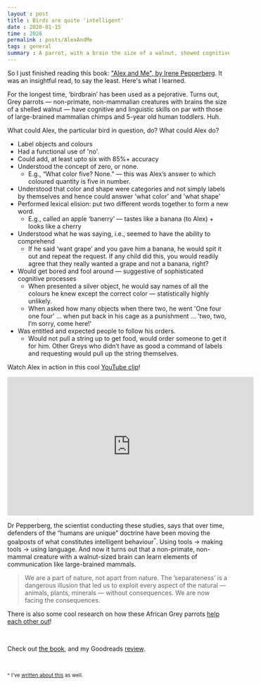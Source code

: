 ```yaml
---
layout : post
title : Birds are quite 'intelligent'
date : 2020-01-15
time : 2028
permalink : posts/AlexAndMe
tags : general
summary : A parrot, with a brain the size of a walnut, showed cognitive and linguistic skills matching those of chimps and 5-year old human toddlers.
---
```


So I just finished reading this book: ["Alex and Me", by Irene Pepperberg](https://www.goodreads.com/book/show/3018307-alex-me). It was an insightful read, to say the least. Here's what I learned.

For the longest time, ‘birdbrain’ has been used as a pejorative. Turns out, Grey parrots — non-primate, non-mammalian creatures with brains the size of a shelled walnut — have cognitive and linguistic skills on par with those of large-brained mammalian chimps and 5-year old human toddlers. Huh.

What could Alex, the particular bird in question, do?
What could Alex do?
* Label objects and colours
* Had a functional use of 'no'.
* Could add, at least upto six with 85%+ accuracy
* Understood the concept of zero, or none.
    * E.g., “What color five? None.” — this was Alex’s answer to which coloured quantity is five in number.
* Understood that color and shape were categories and not simply labels by themselves and hence could answer 'what color' and 'what shape'
* Performed lexical elision: put two different words together to form a new word.
    * E.g., called an apple ‘banerry’ — tastes like a banana (to Alex) + looks like a cherry
* Understood what he was saying, i.e., seemed to have the ability to comprehend
    * If he said ‘want grape’ and you gave him a banana, he would spit it out and repeat the request. If any child did this, you would readily agree that they really wanted a grape and not a banana, right?
* Would get bored and fool around — suggestive of sophisticated cognitive processes
    * When presented a silver object, he would say names of all the colours he knew except the correct color — statistically highly unlikely.
    * When asked how many objects when there two, he went 'One four one four' … when put back in his cage as a punishment … 'two, two, I’m sorry, come here!'
* Was entitled and expected people to follow his orders.
    * Would not pull a string up to get food, would order someone to get it for him. Other Greys who didn’t have as good a command of labels and requesting would pull up the string themselves.

Watch Alex in action in this cool [YouTube clip](https://www.youtube.com/watch?v=7yGOgs_UlEc)!
<iframe align='middle' width="560" height="315" src="https://www.youtube.com/embed/7yGOgs_UlEc" frameborder="0" allow="accelerometer; autoplay; encrypted-media; gyroscope; picture-in-picture" allowfullscreen></iframe>

<br>

Dr Pepperberg, the scientist conducting these studies, says that over time, defenders of the “humans are unique” doctrine have been moving the goalposts of what constitutes intelligent behaviour<sup>^</sup>. Using tools -> making tools -> using language. And now it turns out that a non-primate, non-mammal creature with a walnut-sized brain can learn elements of communication like large-brained mammals.
> We are a part of nature, not apart from nature. The ’separateness’ is a dangerous illusion that led us to exploit every aspect of the natural — animals, plants, minerals — without consequences. We are now facing the consequences.

There is also some cool research on how these African Grey parrots [help each other out](https://www.newscientist.com/article/2229571-african-grey-parrots-are-smart-enough-to-help-a-bird-in-need/)!

<br>

Check out [the book](https://www.amazon.ca/Alex-Me-Scientist-Discovered-Intelligence-ebook/dp/B001FA0TT6/), and my Goodreads [review](https://www.goodreads.com/review/show/3148573031).

<br>

<sup>^ I've [written about this](https://abhisheknaik96.github.io/posts/Intelligence_and_AGI) as well.</sup>
